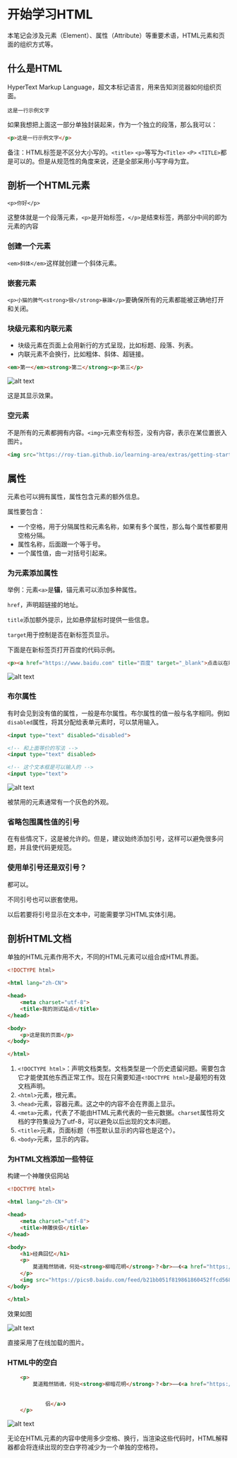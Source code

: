 # 开始学习HTML

本笔记会涉及元素（Element）、属性（Attribute）等重要术语，HTML元素和页面的组织方式等。

## 什么是HTML

HyperText Markup Language，超文本标记语言，用来告知浏览器如何组织页面。

`这是一行示例文字`

如果我想把上面这一部分单独封装起来，作为一个独立的段落，那么我可以：

```HTML
<p>这是一行示例文字</p>
```

备注：HTML标签是不区分大小写的。`<title>` `<p>`等写为`<Title>` `<P>` `<TITLE>`都是可以的。但是从规范性的角度来说，还是全部采用小写字母为宜。

## 剖析一个HTML元素

`<p>你好</p>`

这整体就是一个段落元素，`<p>`是开始标签，`</p>`是结束标签，两部分中间的即为元素的内容

### 创建一个元素

`<em>斜体</em>`这样就创建一个斜体元素。

### 嵌套元素

`<p>小猫的脾气<strong>很</strong>暴躁</p>`要确保所有的元素都能被正确地打开和关闭。

### 块级元素和内联元素

- 块级元素在页面上会用新行的方式呈现，比如标题、段落、列表。
- 内联元素不会换行，比如粗体、斜体、超链接。

```HTML
<em>第一</em><strong>第二</strong><p>第三</p>
```

![alt text](image.png)

这是其显示效果。

### 空元素

不是所有的元素都拥有内容。`<img>`元素空有标签，没有内容，表示在某位置嵌入图片。

```html
<img src="https://roy-tian.github.io/learning-area/extras/getting-started-web/beginner-html-site/images/firefox-icon.png" alt="火狐">
```

## 属性

元素也可以拥有属性，属性包含元素的额外信息。

属性要包含：

- 一个空格，用于分隔属性和元素名称，如果有多个属性，那么每个属性都要用空格分隔。
- 属性名称，后面跟一个等于号。
- 一个属性值，由一对括号引起来。

### 为元素添加属性

举例：元素`<a>`是**锚**，锚元素可以添加多种属性。

`href`，声明超链接的地址。

`title`添加额外提示，比如悬停鼠标时提供一些信息。

`target`用于控制是否在新标签页显示。

下面是在新标签页打开百度的代码示例。

```html
<p><a href="https://www.baidu.com" title="百度" target="_blank">点击以在新标签页打开百度</a></p>
```

![alt text](image-1.png)

### 布尔属性

有时会见到没有值的属性，一般是布尔属性。布尔属性的值一般与名字相同。例如`disabled`属性，将其分配给表单元素时，可以禁用输入。

```html
<input type="text" disabled="disabled">

<!-- 和上面等价的写法 -->
<input type="text" disabled>

<!-- 这个文本框是可以输入的 -->
<input type="text">
```

![alt text](image-2.png)

被禁用的元素通常有一个灰色的外观。

### 省略包围属性值的引号

在有些情况下，这是被允许的。但是，建议始终添加引号，这样可以避免很多问题，并且使代码更规范。

### 使用单引号还是双引号？

都可以。

不同引号也可以嵌套使用。

以后若要将引号显示在文本中，可能需要学习HTML实体引用。

## 剖析HTML文档

单独的HTML元素作用不大，不同的HTML元素可以组合成HTML界面。

```html
<!DOCTYPE html>

<html lang="zh-CN">

<head>
    <meta charset="utf-8">
    <title>我的测试站点</title>
</head>

<body>
    <p>这是我的页面</p>
</body>

</html>
```

1. `<!DOCTYPE html>`：声明文档类型。文档类型是一个历史遗留问题。需要包含它才能使其他东西正常工作。现在只需要知道`<!DOCTYPE html>`是最短的有效文档声明。
2. `<html>`元素，根元素。
3. `<head>`元素，容器元素。这之中的内容不会在界面上显示。
4. `<meta>`元素，代表了不能由HTML元素代表的一些元数据。`charset`属性将文档的字符集设为了utf-8，可以避免以后出现的文本问题。
5. `<title>`元素，页面标题（书签默认显示的内容也是这个）。
6. `<body>`元素，显示的内容。

### 为HTML文档添加一些特征

构建一个神雕侠侣网站

```html
<!DOCTYPE html>

<html lang="zh-CN">

<head>
    <meta charset="utf-8">
    <title>神雕侠侣</title>
</head>

<body>
    <h1>经典回忆</h1>
    <p>
        莫道黯然销魂，何处<strong>柳暗花明</strong>？<br>——《<a href="https://www.baidu.com" title="请搜索神雕侠侣" target="_blank">神雕侠侣</a>》
    </p>
    <img src="https://pics0.baidu.com/feed/b21bb051f819861860452ffcd5680c7d8ad4e6d8.jpeg@f_auto?token=8bd5a313724c89ee35743ad7355c7346" alt="先随便放一张图片吧">
</body>

</html>
```

效果如图

![alt text](image-3.png)

直接采用了在线加载的图片。

### HTML中的空白

```html
    <p>
        莫道黯然销魂，何处<strong>柳暗花明</strong>？<br>——《<a href="https://www.baidu.com" title="请搜索神雕侠侣" target="_blank">神   雕   侠   
            
            
            侣</a>》
    </p>
```

![alt text](image-4.png)

无论在HTML元素的内容中使用多少空格、换行，当渲染这些代码时，HTML解释器都会将连续出现的空白字符减少为一个单独的空格符。